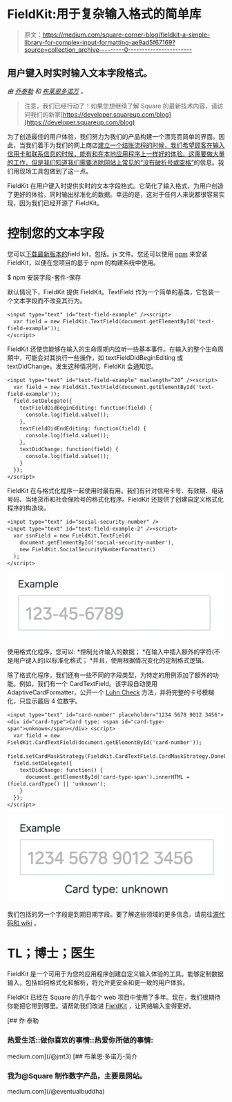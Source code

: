 # FieldKit:用于复杂输入格式的简单库

> 原文：<https://medium.com/square-corner-blog/fieldkit-a-simple-library-for-complex-input-formatting-ae9ad5f67169?source=collection_archive---------0----------------------->

## 用户键入时实时输入文本字段格式。

*由* [*乔泰勒*](https://medium.com/u/6b48b491242a?source=post_page-----ae9ad5f67169--------------------------------) *和* [*布莱恩多诺万*](https://medium.com/u/c9cfa64b9d05?source=post_page-----ae9ad5f67169--------------------------------) *。*

> 注意，我们已经行动了！如果您想继续了解 Square 的最新技术内容，请访问我们的新家[https://developer.squareup.com/blog](https://developer.squareup.com/blog)

为了创造最佳的用户体验，我们努力为我们的产品构建一个漂亮而简单的界面。因此，当我们着手为我们的网上商店[建立一个结账流程的时候，我们希望顾客在输入信用卡和联系信息的时候，能有和在本地应用程序上一样好的体验。这需要做大量的工作，但是我们知道我们需要消除网站上常见的](http://squareup.com/shop)[“没有破折号或空格”](http://www.unixwiz.net/ndos-shame.html)的信息。我们用现场工具包做到了这一点。

FieldKit 在用户键入时提供实时的文本字段格式。它简化了输入格式，为用户创造了更好的体验，同时输出标准化的数据。幸运的是，这对于任何人来说都很容易实现，因为我们已经开源了 FieldKit。

# 控制您的文本字段

您可以[下载最新版本的](https://github.com/square/field-kit/releases)field kit，包括。js 文件。您还可以使用 [npm](https://www.npmjs.com/) 来安装 FieldKit，以便在您项目的基于 npm 的构建系统中使用。

$ npm 安装字段-套件-保存

默认情况下，FieldKit 提供 FieldKit。TextField 作为一个简单的基类，它包装一个文本字段而不改变其行为。

```
<input type="text" id="text-field-example" /><script>
  var field = new FieldKit.TextField(document.getElementById('text-field-example'));
</script>
```

FieldKit 还使您能够在输入的生命周期内监听一些基本事件。在输入的整个生命周期中，可能会对其执行一些操作，如 textFieldDidBeginEditing 或 textDidChange。发生这种情况时，FieldKit 会通知您。

```
<input type="text" id="text-field-example" maxlength=”20” /><script>
  var field = new FieldKit.TextField(document.getElementById('text-field-example'));
  field.setDelegate({
    textFieldDidBeginEditing: function(field) {
      console.log(field.value());
    },
    textFieldDidEndEditing: function(field) {
      console.log(field.value());
    },
    textDidChange: function(field) {
      console.log(field.value());
    }
  });
</script>
```

FieldKit 在与格式化程序一起使用时最有用。我们有针对信用卡号、有效期、电话号码、当地货币和社会保险号的格式化程序。FieldKit 还提供了创建自定义格式化程序的构造块。

```
<input type="text" id="social-security-number" />
<input type="text" id="text-field-example-2" /><script>
  var ssnField = new FieldKit.TextField(
    document.getElementById('social-security-number'),
    new FieldKit.SocialSecurityNumberFormatter()
  );
</script>
```

![](img/3d8628e0e3ed74b319e79878aac28898.png)

使用格式化程序，您可以:
*控制允许输入的数据；
*在输入中插入额外的字符(不是用户键入的)以标准化格式；
*并且，使用根据情况变化的定制格式逻辑。

除了格式化程序，我们还有一些不同的字段类型，为特定的用例添加了额外的功能。例如，我们有一个 CardTextField。该字段自动使用 AdaptiveCardFormatter，公开一个 [Luhn Check](https://en.wikipedia.org/wiki/Luhn_algorithm) 方法，并将完整的卡号模糊化，只显示最后 4 位数字。

```
<input type="text" id="card-number" placeholder="1234 5678 9012 3456">
<div id="card-type">Card type: <span id="card-type-span">unknown</span></div> <script>
  var field = new FieldKit.CardTextField(document.getElementById('card-number'));
  field.setCardMaskStrategy(FieldKit.CardTextField.CardMaskStrategy.DoneEditing);
  field.setDelegate({
    textDidChange: function() {
      document.getElementById('card-type-span').innerHTML = (field.cardType() || 'unknown');
    }
  });
</script>
```

![](img/b5ff5f857386a69b1f5f4dfb8dddf43a.png)

我们包括的另一个字段是到期日期字段。要了解这些领域的更多信息，请前往[源代码和 wiki](https://github.com/square/field-kit/wiki) 。

# TL；博士；医生

FieldKit 是一个可用于为您的应用程序创建自定义输入体验的工具。能够定制数据输入，包括如何格式化和解析，将允许更安全和更一致的用户体验。

FieldKit 已经在 Square 的几乎每个 web 项目中使用了多年。现在，我们很期待你能把它带到哪里。请帮助我们改进 [FieldKit](https://github.com/square/field-kit) ，让网络输入变得更好。

[](/@jmt3) [## 乔·泰勒

### 热爱生活::做你喜欢的事情::热爱你所做的事情:

medium.com](/@jmt3) [](/@eventualbuddha) [## 布莱恩·多诺万-简介

### 我为@Square 制作数字产品，主要是网站。

medium.com](/@eventualbuddha)